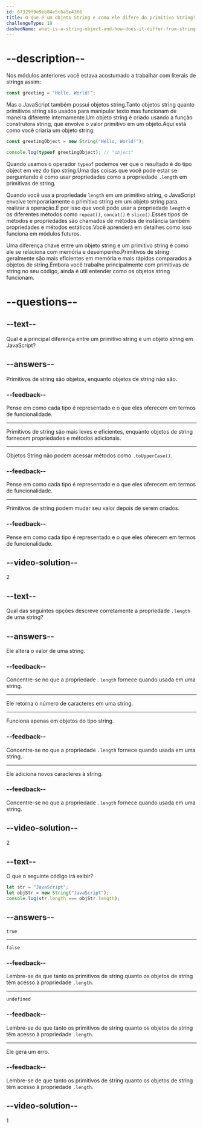 ```yaml
---
id: 67329f9e9eb84e5c6a5e4366
title: O que é um objeto String e como ele difere do primitivo String?
challengeType: 19
dashedName: what-is-a-string-object-and-how-does-it-differ-from-string-primitive
---
```


# --description--

Nos módulos anteriores você estava acostumado a trabalhar com literais de strings assim:

```js
const greeting = "Hello, World!";
```

Mas o JavaScript também possui objetos string.Tanto objetos string quanto primitivos string são usados para manipular texto mas funcionam de maneira diferente internamente.Um objeto string é criado usando a função construtora string, que envolve o valor primitivo em um objeto.Aqui está como você criaria um objeto string:

```js
const greetingObject = new String("Hello, World!");

console.log(typeof greetingObject); // "object"
```

Quando usamos o operador `typeof` podemos ver que o resultado é do tipo object em vez do tipo string.Uma das coisas que você pode estar se perguntando é como usar propriedades como a propriedade `.length` em primitivas de string.

Quando você usa a propriedade `length` em um primitivo string, o JavaScript envolve temporariamente o primitivo string em um objeto string para realizar a operação.É por isso que você pode usar a propriedade `length` e os diferentes métodos como `repeat()`, `concat()` e `slice()`.Esses tipos de métodos e propriedades são chamados de métodos de instância também propriedades e métodos estáticos.Você aprenderá em detalhes como isso funciona em módulos futuros.

Uma diferença chave entre um objeto string e um primitivo string é como ele se relaciona com memória e desempenho.Primitivos de string geralmente são mais eficientes em memória e mais rápidos comparados a objetos de string.Embora você trabalhe principalmente com primitivas de string no seu código, ainda é útil entender como os objetos string funcionam.

# --questions--

## --text--

Qual é a principal diferença entre um primitivo string e um objeto string em JavaScript?

## --answers--

Primitivos de string são objetos, enquanto objetos de string não são.

### --feedback--

Pense em como cada tipo é representado e o que eles oferecem em termos de funcionalidade.

---

Primitivos de string são mais leves e eficientes, enquanto objetos de string fornecem propriedades e métodos adicionais.

---

Objetos String não podem acessar métodos como `.toUpperCase()`.

### --feedback--

Pense em como cada tipo é representado e o que eles oferecem em termos de funcionalidade.

---

Primitivos de string podem mudar seu valor depois de serem criados.

### --feedback--

Pense em como cada tipo é representado e o que eles oferecem em termos de funcionalidade.

## --video-solution--

2

## --text--

Qual das seguintes opções descreve corretamente a propriedade `.length` de uma string?

## --answers--

Ele altera o valor de uma string.

### --feedback--

Concentre-se no que a propriedade `.length` fornece quando usada em uma string.

---

Ele retorna o número de caracteres em uma string.

---

Funciona apenas em objetos do tipo string.

### --feedback--

Concentre-se no que a propriedade `.length` fornece quando usada em uma string.

---

Ele adiciona novos caracteres à string.

### --feedback--

Concentre-se no que a propriedade `.length` fornece quando usada em uma string.

## --video-solution--

2

## --text--

O que o seguinte código irá exibir?

```js
let str = "JavaScript";
let objStr = new String("JavaScript");
console.log(str.length === objStr.length);
```

## --answers--

`true`

---

`false`

### --feedback--

Lembre-se de que tanto os primitivos de string quanto os objetos de string têm acesso à propriedade `.length`.

---

`undefined`

### --feedback--

Lembre-se de que tanto os primitivos de string quanto os objetos de string têm acesso à propriedade `.length`.

---

Ele gera um erro.

### --feedback--

Lembre-se de que tanto os primitivos de string quanto os objetos de string têm acesso à propriedade `.length`.

## --video-solution--

1
